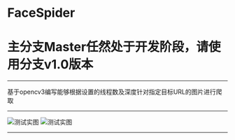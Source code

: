 # FaceSpider
# 主分支Master任然处于开发阶段，请使用分支v1.0版本
***
基于opencv3编写能够根据设置的线程数及深度针对指定目标URL的图片进行爬取

***
![测试实图](http://git.oschina.net/uploads/images/2016/0816/012127_f994d3d3_567911.jpeg "测试实图1")
![测试实图](http://git.oschina.net/uploads/images/2016/0816/012136_1dfb4506_567911.jpeg "测试实图2")
***
